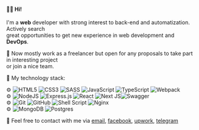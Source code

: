 #### 🙋‍♂️ Hi!

I'm a **web** developer with strong interest to back-end and automatization. Actively search <br/>great opportunities to get new experience in web development and **DevOps**.

:wrench: Now mostly work as a freelancer but open for any proposals to take part in interesting project<br/>
or join a nice team.<br/>

🧰 My technology stack:

⚙️ ![HTML5](https://img.shields.io/badge/html5-%23E34F26.svg?style=flat&logo=html5&logoColor=white) ![CSS3](https://img.shields.io/badge/css3-%231572B6.svg?style=flat&logo=css3&logoColor=white) ![SASS](https://img.shields.io/badge/SASS-hotpink.svg?style=flat&logo=SASS&logoColor=white) ![JavaScript](https://img.shields.io/badge/javascript-%23323330.svg?style=flat&logo=javascript&logoColor=%23F7DF1E) ![TypeScript](https://img.shields.io/badge/typescript-%23007ACC.svg?style=flat&logo=typescript&logoColor=white) ![Webpack](https://img.shields.io/badge/webpack-%238DD6F9.svg?style=flat&logo=webpack&logoColor=black)<br/>
⚙️ ![NodeJS](https://img.shields.io/badge/node.js-6DA55F?style=flat&logo=node.js&logoColor=white) ![Express.js](https://img.shields.io/badge/express.js-%23404d59.svg?style=flat&logo=express&logoColor=%2361DAFB) ![React](https://img.shields.io/badge/react-%2320232a.svg?style=flat&logo=react&logoColor=%2361DAFB) ![Next JS](https://img.shields.io/badge/Next-black?style=flat&logo=next.js&logoColor=white)![Swagger](https://img.shields.io/badge/-Swagger-%23Clojure?style=flat&logo=swagger&logoColor=white)</br>
⚙️ ![Git](https://img.shields.io/badge/git-%23F05033.svg?style=flat&logo=git&logoColor=white&color=grey) ![GitHub](https://img.shields.io/badge/github-%23121011.svg?style=flat&logo=github&logoColor=white&color=grey) ![Shell Script](https://img.shields.io/badge/shell_script-%23121011.svg?style=flat&logo=gnu-bash&logoColor=white&color=blue) ![Nginx](https://img.shields.io/badge/nginx-%23009639.svg?style=flat&logo=nginx&logoColor=white)</br>
⚙️ ![MongoDB](https://img.shields.io/badge/MongoDB-%234ea94b.svg?style=flat&logo=mongodb&logoColor=white) ![Postgres](https://img.shields.io/badge/postgres-%23316192.svg?style=flat&logo=postgresql&logoColor=white)</br>


:speech_balloon: Feel free to contact with me via [email](mailto:puer.robustus@gmail.com), [facebook](https://www.facebook.com/yar.bashmakov), [upwork](https://www.upwork.com/o/profiles/users/~0193083a7b1918cfbf/?s=1110580755107926016), [telegram](https://t.me/LaikaPanda)
